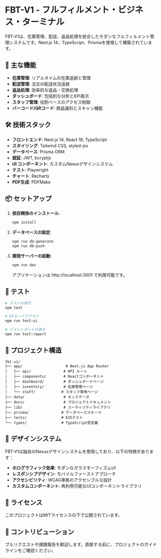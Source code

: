 # FBT-V1 - フルフィルメント・ビジネス・ターミナル

FBT-V1は、在庫管理、配送、返品処理を統合したモダンなフルフィルメント管理システムです。Next.js 14、TypeScript、Prismaを使用して構築されています。

## 🚀 主な機能

- **在庫管理**: リアルタイムの在庫追跡と管理
- **配送管理**: 注文の配送状況追跡
- **返品処理**: 効率的な返品・交換処理
- **ダッシュボード**: 包括的な分析とKPI表示
- **スタッフ管理**: 役割ベースのアクセス制御
- **バーコード/QRコード**: 商品識別とスキャン機能

## 🛠 技術スタック

- **フロントエンド**: Next.js 14, React 18, TypeScript
- **スタイリング**: Tailwind CSS, styled-jsx
- **データベース**: Prisma ORM
- **認証**: JWT, bcryptjs
- **UI コンポーネント**: カスタムNexusデザインシステム
- **テスト**: Playwright
- **チャート**: Recharts
- **PDF生成**: PDFMake

## 📦 セットアップ

1. **依存関係のインストール**:
   ```bash
   npm install
   ```

2. **データベースの設定**:
   ```bash
   npm run db:generate
   npm run db:push
   ```

3. **開発サーバーの起動**:
   ```bash
   npm run dev
   ```
   アプリケーションは http://localhost:3001 で利用可能です。

## 🧪 テスト

```bash
# テストの実行
npm test

# UIモードでテスト
npm run test:ui

# テストレポートの表示
npm run test:report
```

## 📁 プロジェクト構造

```
fbt-v1/
├── app/                    # Next.js App Router
│   ├── api/               # API ルート
│   ├── components/        # Reactコンポーネント
│   ├── dashboard/         # ダッシュボードページ
│   ├── inventory/         # 在庫管理ページ
│   └── staff/            # スタッフ専用ページ
├── data/                  # モックデータ
├── docs/                  # プロジェクトドキュメント
├── lib/                   # ユーティリティライブラリ
├── prisma/               # データベーススキーマ
├── tests/                # E2Eテスト
└── types/                # TypeScript型定義
```

## 🎨 デザインシステム

FBT-V1は独自のNexusデザインシステムを使用しており、以下の特徴があります：

- **ホログラフィック効果**: モダンなガラスモーフィズムUI
- **レスポンシブデザイン**: モバイルファーストアプローチ
- **アクセシビリティ**: WCAG準拠のアクセシブルな設計
- **カスタムコンポーネント**: 再利用可能なUIコンポーネントライブラリ

## 📄 ライセンス

このプロジェクトはMITライセンスの下で公開されています。

## 🤝 コントリビューション

プルリクエストや課題報告を歓迎します。貢献する前に、プロジェクトのガイドラインをご確認ください。 